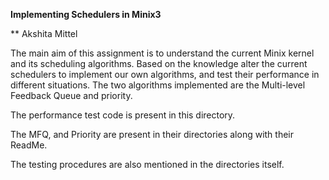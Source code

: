 **Implementing Schedulers in Minix3**

** Akshita Mittel

The main aim of this assignment is to understand the current Minix kernel and its scheduling algorithms. Based on the knowledge alter the current schedulers to implement our own algorithms, and test their performance in different situations. The two algorithms implemented are the Multi-level Feedback Queue and priority.

The performance test code is present in this directory.

The MFQ, and Priority are present in their directories along with their ReadMe.

The testing procedures are also mentioned in the directories itself.